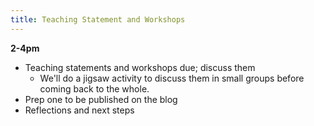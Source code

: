 ```yaml
---
title: Teaching Statement and Workshops
---
```


**2-4pm**
* Teaching statements and workshops due; discuss them
    * We'll do a jigsaw activity to discuss them in small groups before coming back to the whole.
* Prep one to be published on the blog
* Reflections and next steps